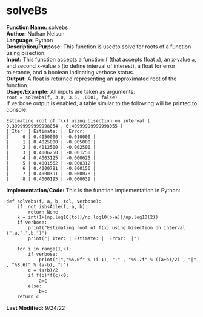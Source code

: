 # solveBs
**Function Name:** solvebs  
**Author:** Nathan Nelson  
**Language:** Python  
**Description/Purpose:** This function is usedto solve for roots of a function using bisection.  
**Input:** This function accepts a function `f` (that accepts float `x`), an x-value `a`, and second x-value `b` (to define interval of interest), a float for error tolerance, and a boolean indicating verbose status.  
**Output:** A float is returned representing an approximated root of the function.  
**Usage/Example:** All inputs are taken as arguments:  
`root = solvebs(f, 3.0, 3.5, .0001, false)`  
If verbose output is enabled, a table similar to the following will be printed to console:  
```
Estimating root of f(x) using bisection on interval ( 0.39999999999998054 , 0.40999999999998055 )
| Iter: | Estimate: |  Error:  |
|     0 | 0.4050000 | -0.010000 |
|     1 | 0.4025000 | -0.005000 |
|     2 | 0.4012500 | -0.002500 |
|     3 | 0.4006250 | -0.001250 |
|     4 | 0.4003125 | -0.000625 |
|     5 | 0.4001562 | -0.000312 |
|     6 | 0.4000781 | -0.000156 |
|     7 | 0.4000391 | -0.000078 |
|     8 | 0.4000195 | -0.000039 |
```
**Implementation/Code:** This is the function implementation in Python:  
```
def solvebs(f, a, b, tol, verbose):
    if  not isbsAble(f, a, b):
        return None
    k = int(1+(np.log10(tol)/np.log10(b-a))/np.log10(2))
    if verbose:
        print("Estimating root of f(x) using bisection on interval (",a,",",b,")")
        print("| Iter: | Estimate: |  Error:  |")
        
    for i in range(1,k):
        if verbose:
            print("|","%5.0f" % (i-1), "|" , "%9.7f" % ((a+b)/2) , "|" , "%8.6f" % (a-b), "|")
        c = (a+b)/2
        if f(b)*f(c)<0:
            a=c
        else:
            b=c
    return c

```
**Last Modified:** 9/24/22